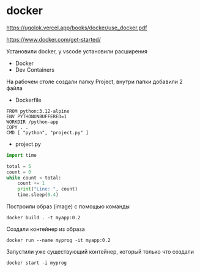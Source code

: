 # docker

https://ugolok.vercel.app/books/docker/use_docker.pdf

https://www.docker.com/get-started/

Установили docker, у vscode установили расширения

- Docker
- Dev Containers

На рабочем столе создали папку Project, внутри папки добавили 2 файла

- Dockerfile

```
FROM python:3.12-alpine
ENV PYTHONUNBUFFERED=1
WORKDIR /python-app
COPY . .
CMD [ "python", "project.py" ]
```

- project.py

```python
import time

total = 5
count = 0
while count < total:
    count += 1
    print("Line: ", count)
    time.sleep(0.4)
```

Построили образ (image) с помощью команды 

`docker build . -t myapp:0.2`

Создали контейнер из образа

`docker run --name myprog -it myapp:0.2`

Запустили уже существующий контейнер, который только что создали

`docker start -i myprog`

